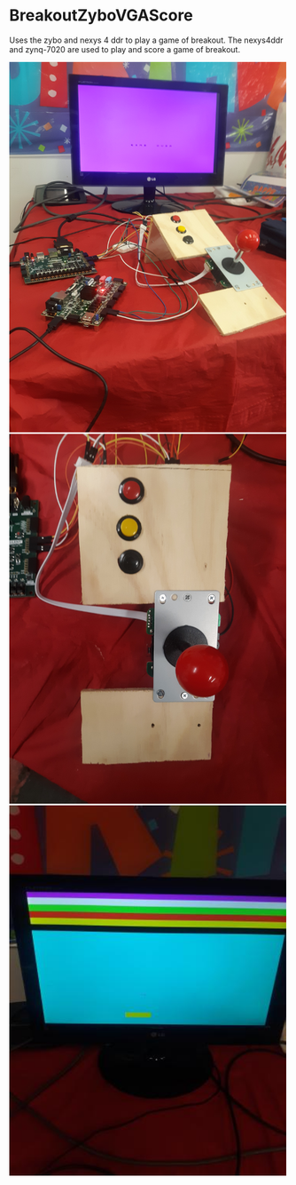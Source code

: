 # BreakoutZyboVGAScore
Uses the zybo and nexys 4 ddr to play a game of breakout. The nexys4ddr and zynq-7020 are used to play and score a game of breakout.

<img src = "ZYBOBreakoutImages/20200509_113049.jpg" width= "500" >
<img src = "ZYBOBreakoutImages/20200509_045827.jpg" width= "500" >
<img src = "ZYBOBreakoutImages/BreakoutGame1.png" width= "500" >
